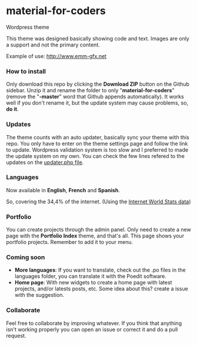 # material-for-coders
Wordpress theme

This theme was designed basically showing code and text.
Images are only a support and not the primary content.

Example of use: http://www.emm-gfx.net

### How to install

Only download this repo by clicking the __Download ZIP__ button on the Github sidebar. Unzip it and rename the folder to only "__material-for-coders__" (remove the "__-master__" word that Github appends automatically). It works well if you don't rename it, but the update system may cause problems, so, **do it**.

### Updates

The theme counts with an auto updater, basically sync your theme with this repo. You only have to enter on the theme settings page and follow the link to update. Wordpress validation system is too slow and I preferred to made the update system on my own. You can check the few lines refered to the updates on the [updater.php file](https://github.com/emmgfx/material-for-coders/blob/master/includes/updater.php).

### Languages

Now available in **English**, **French** and **Spanish**.

So, covering the 34,4% of the internet. (Using the [Internet World Stats data](http://www.internetworldstats.com/stats7.htm))

### Portfolio

You can create projects through the admin panel. Only need to create a new page
with the **Portfolio Index** theme, and that's all. This page shows your
portfolio projects. Remember to add it to your menu.

### Coming soon

* **More languages**: If you want to translate, check out the .po files in the
languages folder, you can translate it with the Poedit software.
* **Home page**: With new widgets to create a home page with latest projects, and/or
latests posts, etc. Some idea about this? create a issue with the suggestion.

### Collaborate

Feel free to collaborate by improving whatever. If you think that anything isn't
working properly you can open an issue or correct it and do a pull request.
